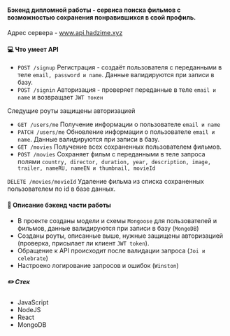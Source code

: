 #### Бэкенд дипломной работы - сервиса поиска фильмов с возможностью сохранения понравившихся в свой профиль.

Адрес сервера - www.api.hadzime.xyz

#### :computer: Что умеет API
+ ``POST /signup`` Регистрация - создаёт пользователя с переданными в теле ``email, password и name``. Данные валидируются при записи в базу.
+ ``POST /signin`` Авторизация - проверяет переданные в теле ``email и name`` и возвращает ``JWT токен``

Следущие роуты защищены авторизацией
+ ``GET /users/me`` Получение информации о пользователе ``email и name``
+ ``PATCH /users/me`` Обновление информации о пользователе ``email и name``. Данные валидируются при записи в базу.
+ ``GET /movies`` Получение всех сохраненных пользователем фильмов.
+ ``POST /movies`` Сохраняет фильм с переданными в теле запроса полями  ``country, director, duration, year, description, image, trailer, nameRU, nameEN и thumbnail, movieId``

``DELETE /movies/movieId`` Удаление фильма из списка сохраненных пользователем по id в базе данных.

#### :book: Описание бэкенд части работы
- В проекте созданы модели и схемы ``Mongoose`` для пользователей и фильмов, данные валидируются при записи в базу (``MongoDB``)
- Созданы роуты, описанные выше, нужные защищены авторизацией (проверка, присылает ли клиент ``JWT token``). 
- Обращение к API происходит после валидации запроса (``Joi и celebrate``)
- Настроено логирование запросов и ошибок (``Winston``)

##### :pencil2: Стек
- JavaScript
- NodeJS
- React
- MongoDB
